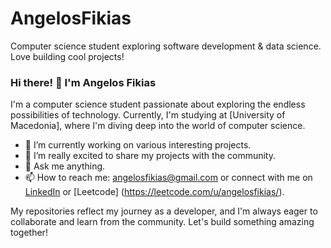# AngelosFikias
Computer science student exploring software development &amp; data science. Love building cool projects!

### Hi there! 👋 I'm Angelos Fikias

I'm a computer science student passionate about exploring the endless possibilities of technology. Currently, I'm studying at [University of Macedonia], where I'm diving deep into the world of computer science.

- 🌱 I’m currently working on various interesting projects.
- 🔭 I’m really excited to share my projects with the community.
- 💬 Ask me anything.
- 📫 How to reach me: [angelosfikias@gmail.com](mailto:angelosfikias@gmail.com) or connect with me on [LinkedIn](https://www.linkedin.com/in/angelos-fikias-bb2761294/) or [Leetcode] (https://leetcode.com/u/angelosfikias/).

My repositories reflect my journey as a developer, and I'm always eager to collaborate and learn from the community. Let's build something amazing together!
